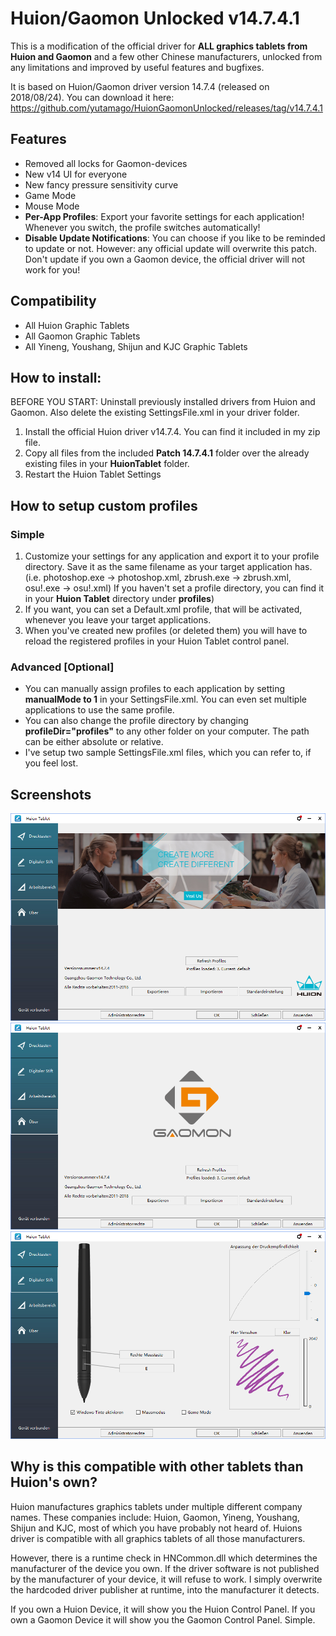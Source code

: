 # Huion/Gaomon Unlocked v14.7.4.1

This is a modification of the official driver for **ALL graphics tablets from Huion and Gaomon** and a few other Chinese manufacturers, unlocked from any limitations and improved by useful features and bugfixes.

It is based on Huion/Gaomon driver version 14.7.4 (released on 2018/08/24).
You can download it here: https://github.com/yutamago/HuionGaomonUnlocked/releases/tag/v14.7.4.1

## Features
- Removed all locks for Gaomon-devices
- New v14 UI for everyone
- New fancy pressure sensitivity curve
- Game Mode
- Mouse Mode
- **Per-App Profiles**: Export your favorite settings for each application! Whenever you switch, the profile switches automatically!
- **Disable Update Notifications**: You can choose if you like to be reminded to update or not. However: any official update will overwrite this patch. Don't update if you own a Gaomon device, the official driver will not work for you!

## Compatibility
- All Huion Graphic Tablets
- All Gaomon Graphic Tablets
- All Yineng, Youshang, Shijun and KJC Graphic Tablets

## How to install:

BEFORE YOU START: Uninstall previously installed drivers from Huion and Gaomon. Also delete the existing SettingsFile.xml in your driver folder.

1. Install the official Huion driver v14.7.4. You can find it included in my zip file.
2. Copy all files from the included **Patch 14.7.4.1** folder over the already existing files in your **HuionTablet** folder.
3. Restart the Huion Tablet Settings

## How to setup custom profiles
### Simple
1. Customize your settings for any application and export it to your profile directory. Save it as the same filename as your target application has. (i.e. photoshop.exe -> photoshop.xml, zbrush.exe -> zbrush.xml, osu!.exe -> osu!.xml)
If you haven't set a profile directory, you can find it in your **Huion Tablet** directory under **profiles**)
2. If you want, you can set a Default.xml profile, that will be activated, whenever you leave your target applications.
3. When you've created new profiles (or deleted them) you will have to reload the registered profiles in your Huion Tablet control panel.

### Advanced [Optional]
- You can manually assign profiles to each application by setting **manualMode to 1** in your SettingsFile.xml. You can even set multiple applications to use the same profile.
- You can also change the profile directory by changing **profileDir="profiles"** to any other folder on your computer. The path can be either absolute or relative.
- I've setup two sample SettingsFile.xml files, which you can refer to, if you feel lost.

## Screenshots
<img src="https://github.com/yutamago/HuionGaomonUnlocked/raw/master/about.png" alt="" width="600" />
<img src="https://github.com/yutamago/HuionGaomonUnlocked/raw/master/about_gaomon.png" alt="" width="600" />
<img src="https://github.com/yutamago/HuionGaomonUnlocked/raw/master/pen-settings.png" alt="" width="600" />

## Why is this compatible with other tablets than Huion's own?
Huion manufactures graphics tablets under multiple different company names. These companies include: Huion, Gaomon, Yineng, Youshang, Shijun and KJC, most of which you have probably not heard of.
Huions driver is compatible with all graphics tablets of all those manufacturers.

However, there is a runtime check in HNCommon.dll which determines the manufacturer of the device you own. If the driver software is not published by the manufacturer of your device, it will refuse to work. I simply overwrite the hardcoded driver publisher at runtime, into the manufacturer it detects.

If you own a Huion Device, it will show you the Huion Control Panel. If you own a Gaomon Device it will show you the Gaomon Control Panel. Simple.
